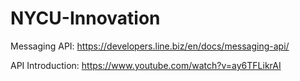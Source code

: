# NYCU-Innovation

Messaging API: https://developers.line.biz/en/docs/messaging-api/

API Introduction: https://www.youtube.com/watch?v=ay6TFLikrAI
